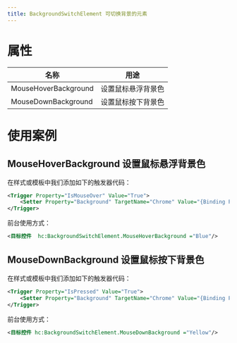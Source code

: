 ```yaml
---
title: BackgroundSwitchElement 可切换背景的元素
---
```


# 属性

| 名称 | 用途 |
|-|-|
| MouseHoverBackground | 设置鼠标悬浮背景色 |
| MouseDownBackground | 设置鼠标按下背景色 |

# 使用案例

## MouseHoverBackground 设置鼠标悬浮背景色

在样式或模板中我们添加如下的触发器代码：

```xml
<Trigger Property="IsMouseOver" Value="True">
    <Setter Property="Background" TargetName="Chrome" Value="{Binding Path=(hc:BackgroundSwitchElement.MouseHoverBackground),RelativeSource={RelativeSource TemplatedParent}}"/>
</Trigger>
```

前台使用方式：

```xml
<目标控件  hc:BackgroundSwitchElement.MouseHoverBackground ="Blue"/>
```

## MouseDownBackground  设置鼠标按下背景色

在样式或模板中我们添加如下的触发器代码：

```xml
<Trigger Property="IsPressed" Value="True">
    <Setter Property="Background" TargetName="Chrome" Value="{Binding Path=(hc:BackgroundSwitchElement.MouseDownBackground),RelativeSource={RelativeSource TemplatedParent}}"/>
</Trigger>
```

前台使用方式：

```xml
<目标控件 hc:BackgroundSwitchElement.MouseDownBackground ="Yellow"/>
```
